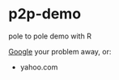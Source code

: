 # p2p-demo
pole to pole demo with R

[Google](http://www.google.com) your problem away, or:
- yahoo.com
